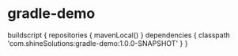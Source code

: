 # gradle-demo

buildscript {
	repositories {
		mavenLocal()
	}
	dependencies {
		classpath 'com.shineSolutions:gradle-demo:1.0.0-SNAPSHOT'
	}
}